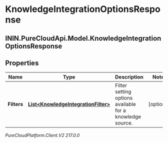 # KnowledgeIntegrationOptionsResponse

## ININ.PureCloudApi.Model.KnowledgeIntegrationOptionsResponse

## Properties

|Name | Type | Description | Notes|
|------------ | ------------- | ------------- | -------------|
| **Filters** | [**List&lt;KnowledgeIntegrationFilter&gt;**](KnowledgeIntegrationFilter) | Filter setting options available for a knowledge source. | [optional] |



_PureCloudPlatform.Client.V2 217.0.0_

